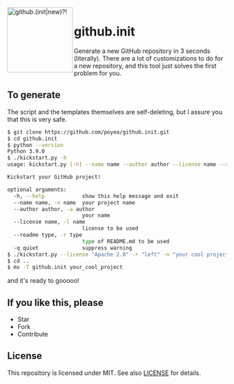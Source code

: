 <img align="left" width="150" height="150" src="https://user-images.githubusercontent.com/24757020/150645295-bc73557c-4aa3-4546-8f3b-47b94d24efe5.png" alt="github.(init|new)?!">

# github.init

Generate a new GitHub repository in 3 seconds (literally). There are a lot of customizations to do for a new repository, and this tool just solves the first problem for you.

## To generate

The script and the templates themselves are self-deleting, but I assure you that this is very safe.

```bash
$ git clone https://github.com/poyea/github.init.git
$ cd github.init
$ python --version
Python 3.9.0
$ ./kickstart.py -h
usage: kickstart.py [-h] --name name --author author --license name --readme type [-q quiet]

Kickstart your GitHub project!

optional arguments:
  -h, --help            show this help message and exit
  --name name, -n name  your project name
  --author author, -a author
                        your name
  --license name, -l name
                        license to be used
  --readme type, -r type
                        type of README.md to be used
  -q quiet              suppress warning
$ ./kickstart.py --license "Apache 2.0" -r "left" -n "your cool project" -a "your name" -r "left"
$ cd ..
$ mv -T github.init your_cool_project
```

and it's ready to gooooo!

## If you like this, please
* Star
* Fork
* Contribute

## License
This repository is licensed under MIT. See also [LICENSE](LICENSE) for details.